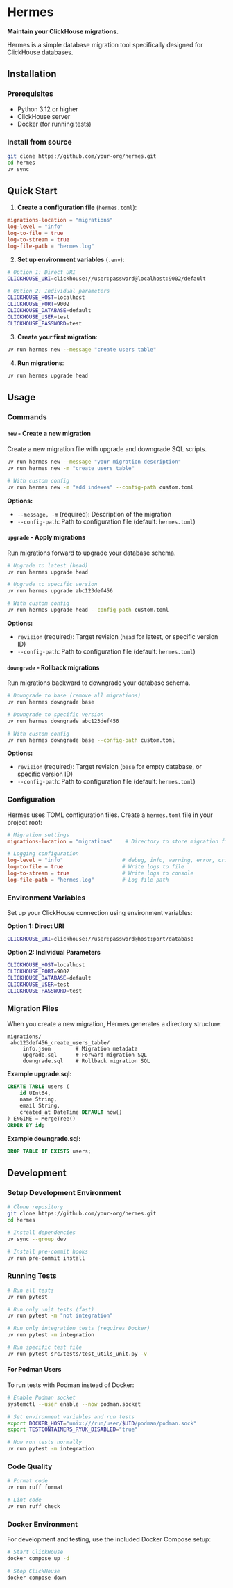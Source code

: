 # Hermes

**Maintain your ClickHouse migrations.**

Hermes is a simple database migration tool specifically designed for ClickHouse databases.

## Installation

### Prerequisites

- Python 3.12 or higher
- ClickHouse server
- Docker (for running tests)

### Install from source

```bash
git clone https://github.com/your-org/hermes.git
cd hermes
uv sync
```

## Quick Start

1. **Create a configuration file** (`hermes.toml`):

```toml
migrations-location = "migrations"
log-level = "info"
log-to-file = true
log-to-stream = true
log-file-path = "hermes.log"
```

2. **Set up environment variables** (`.env`):

```bash
# Option 1: Direct URI
CLICKHOUSE_URI=clickhouse://user:password@localhost:9002/default

# Option 2: Individual parameters
CLICKHOUSE_HOST=localhost
CLICKHOUSE_PORT=9002
CLICKHOUSE_DATABASE=default
CLICKHOUSE_USER=test
CLICKHOUSE_PASSWORD=test
```

3. **Create your first migration**:

```bash
uv run hermes new --message "create users table"
```

4. **Run migrations**:

```bash
uv run hermes upgrade head
```

## Usage

### Commands

#### `new` - Create a new migration

Create a new migration file with upgrade and downgrade SQL scripts.

```bash
uv run hermes new --message "your migration description"
uv run hermes new -m "create users table"

# With custom config
uv run hermes new -m "add indexes" --config-path custom.toml
```

**Options:**

- `--message, -m` (required): Description of the migration
- `--config-path`: Path to configuration file (default: `hermes.toml`)

#### `upgrade` - Apply migrations

Run migrations forward to upgrade your database schema.

```bash
# Upgrade to latest (head)
uv run hermes upgrade head

# Upgrade to specific version
uv run hermes upgrade abc123def456

# With custom config
uv run hermes upgrade head --config-path custom.toml
```

**Options:**

- `revision` (required): Target revision (`head` for latest, or specific version ID)
- `--config-path`: Path to configuration file (default: `hermes.toml`)

#### `downgrade` - Rollback migrations

Run migrations backward to downgrade your database schema.

```bash
# Downgrade to base (remove all migrations)
uv run hermes downgrade base

# Downgrade to specific version
uv run hermes downgrade abc123def456

# With custom config
uv run hermes downgrade base --config-path custom.toml
```

**Options:**

- `revision` (required): Target revision (`base` for empty database, or specific version ID)
- `--config-path`: Path to configuration file (default: `hermes.toml`)

### Configuration

Hermes uses TOML configuration files. Create a `hermes.toml` file in your project root:

```toml
# Migration settings
migrations-location = "migrations"    # Directory to store migration files

# Logging configuration
log-level = "info"                   # debug, info, warning, error, critical
log-to-file = true                   # Write logs to file
log-to-stream = true                 # Write logs to console
log-file-path = "hermes.log"         # Log file path
```

### Environment Variables

Set up your ClickHouse connection using environment variables:

**Option 1: Direct URI**

```bash
CLICKHOUSE_URI=clickhouse://user:password@host:port/database
```

**Option 2: Individual Parameters**

```bash
CLICKHOUSE_HOST=localhost
CLICKHOUSE_PORT=9002
CLICKHOUSE_DATABASE=default
CLICKHOUSE_USER=test
CLICKHOUSE_PASSWORD=test
```

### Migration Files

When you create a new migration, Hermes generates a directory structure:

```
migrations/
 abc123def456_create_users_table/
     info.json        # Migration metadata
     upgrade.sql      # Forward migration SQL
     downgrade.sql    # Rollback migration SQL
```

**Example upgrade.sql:**

```sql
CREATE TABLE users (
    id UInt64,
    name String,
    email String,
    created_at DateTime DEFAULT now()
) ENGINE = MergeTree()
ORDER BY id;
```

**Example downgrade.sql:**

```sql
DROP TABLE IF EXISTS users;
```

## Development

### Setup Development Environment

```bash
# Clone repository
git clone https://github.com/your-org/hermes.git
cd hermes

# Install dependencies
uv sync --group dev

# Install pre-commit hooks
uv run pre-commit install
```

### Running Tests

```bash
# Run all tests
uv run pytest

# Run only unit tests (fast)
uv run pytest -m "not integration"

# Run only integration tests (requires Docker)
uv run pytest -m integration

# Run specific test file
uv run pytest src/tests/test_utils_unit.py -v
```

#### For Podman Users

To run tests with Podman instead of Docker:

```bash
# Enable Podman socket
systemctl --user enable --now podman.socket

# Set environment variables and run tests
export DOCKER_HOST="unix:///run/user/$UID/podman/podman.sock"
export TESTCONTAINERS_RYUK_DISABLED="true"

# Now run tests normally
uv run pytest -m integration
```

### Code Quality

```bash
# Format code
uv run ruff format

# Lint code
uv run ruff check
```

### Docker Environment

For development and testing, use the included Docker Compose setup:

```bash
# Start ClickHouse
docker compose up -d

# Stop ClickHouse
docker compose down
```
